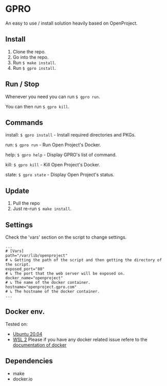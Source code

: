 # GPRO
An easy to use / install solution heavily based on OpenProject.

## Install
1. Clone the repo.
2. Go into the repo.
3. Run ```$ make install```.
4. Run ```$ gpro install```.

## Run / Stop
Whenever you need you can run ```$ gpro run```.

You can then run ```$ gpro kill```.

## Commands
install: ```$ gpro install``` - Install required directories and PKGs.

run: ```$ gpro run``` - Run Open Project's Docker.

help: ```$ gpro help``` - Display GPRO's list of command.

kill: ```$ gpro kill``` - Kill Open Project's Docker.

state: ```$ gpro state``` - Display Open Project's status.

## Update
1. Pull the repo
2. Just re-run ```$ make install```.

## Settings
Check the 'vars' section on the script to change settings.
```
...
# [Vars]
path="/var/lib/openproject"
# ↳ Getting the path of the script and then getting the directory of the script.
exposed_port="80"
# ↳ The port that the web server will be exposed on.
docker_name="openproject"
# ↳ The name of the docker container.
hostname="openproject.gpro.com"
# ↳ The hostname of the docker container.
...
```

## Docker env.
Tested on:
  - [Ubuntu 20.04](https://docs.docker.com/engine/install/ubuntu/)
  - [WSL 2](https://docs.docker.com/desktop/windows/wsl/)
Please if you have any docker related issue refere to the [documentation of docker](https://docs.docker.com/)

## Dependencies
- make
- docker.io
